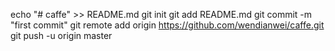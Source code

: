 echo "# caffe" >> README.md
git init
git add README.md
git commit -m "first commit"
git remote add origin https://github.com/wendianwei/caffe.git
git push -u origin master